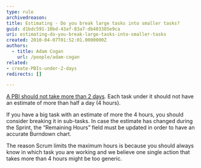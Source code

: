 ```yaml
---
type: rule
archivedreason: 
title: Estimating - Do you break large tasks into smaller tasks?
guid: d1bdc591-10bd-43af-83a7-db403385e9ca
uri: estimating-do-you-break-large-tasks-into-smaller-tasks
created: 2010-04-07T01:52:01.0000000Z
authors:
  - title: Adam Cogan
    url: /people/adam-cogan
related: 
- create-PBIs-under-2-days
redirects: []

---
```


[A PBI should not take more than 2 days](/create-PBIs-under-2-days). Each task under it should not have an estimate of more than half a day (4 hours).

<!--endintro-->

If you have a big task with an estimate of more the 4 hours, you should consider breaking it in sub-tasks. In case the estimate has changed during the Sprint, the “Remaining Hours” field must be updated in order to have an accurate Burndown chart.

The reason Scrum limits the maximum hours is because you should always know in which task you are working and we believe one single action that takes more than 4 hours might be too generic. 
